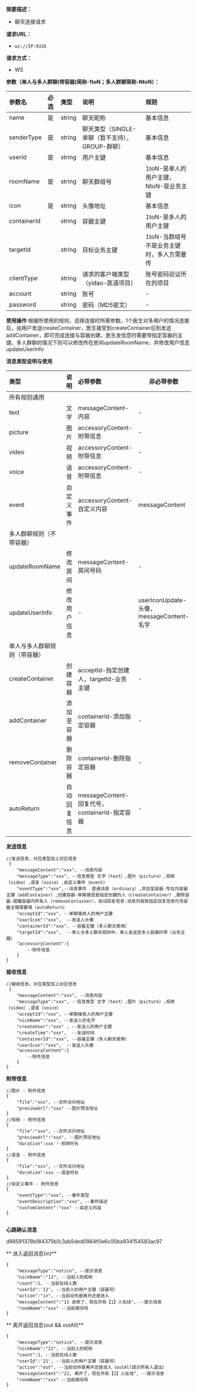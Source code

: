 
    
**简要描述：** 

- 聊天连接请求

**请求URL：** 
- ` ws://IP:9326 ` 


**请求方式：**
- WS

**参数（单人与多人群聊(带容器)简称-1toN；多人群聊简称-NtoN）：**

|参数名|必选|类型|说明|规则|
|:----    |:---|:----- |:-----   |:-----  |
 |name| 是 |string| 聊天昵称|基本信息|
|senderType| 是 |string| 聊天类型（SINGLE-单聊（暂不支持），GROUP-群聊）|基本信息|
 |userId|是  |string| 用户主键|基本信息|
  |roomName| 是 |string| 聊天群组号|1toN-是单人的用户主键，NtoN-是业务主键|
  |icon|  是|string|头像地址|基本信息|
  |containerId|  |string| 容器主键| 1toN-是多人的用户主键 |
 |targetId|  |string| 目标业务主键|1toN-当群组号不是业务主键时，多人方需要传 |
 |clientType|  |string| 请求的客户端类型（yidao-医道项目）|账号密码验证所在的项目|
  |account|  |string| 账号|-|
   |password|  |string| 密码（MD5密文）|-|

 **使用操作**
	根据所使用的规则，选择连接时所需参数。1个医生对多用户的情况连接后，由用户发送createContainer，医生接受到createContainer后到发送addContainer，即可完成连接与容器创建，医生发信息时需要带指定容器的主键。多人群聊的情况下则可以修改所在房间updateRoomName，并修改用户信息updateUserInfo

 **消息类型说明与使用**

|类型|说明|必带参数|非必带参数|
|:----    |:---|:----- |-----   |
|所有规则通用 |
|text| 文字 | messageContent-内容| -|
|picture| 图片 | accessoryContent-附带信息 | -|
|video| 视频 | accessoryContent-附带信息 | -|
|voice| 语音 | accessoryContent-附带信息 | -|
|event| 自定义事件 | accessoryContent-自定义内容 | messageContent|
|多人群聊规则（不带容器）| 
|updateRoomName| 修改房间 | messageContent-房间号码 | -|
|updateUserInfo| 修改用户信息 | - | userIconUpdate-头像，messageContent-名字|
|单人与多人群聊规则（带容器）| 
|createContainer| 创建容器 |  acceptId-指定创建人，targetId-业务主键 | -|
|addContainer| 添加至容器 |containerId-添加指定容器 | -|
|removeContainer| 删除容器 |containerId-删除指定容器 | -|
|autoReturn| 自动回复信息 | messageContent-回复代号，containerId-指定容器 | -|


 **发送信息**

``` 
//发送信息，对应类型加上对应信息
 {
	"messageContent":"xxx", --消息内容
	"messageType":"xxx", --信息类型 文字（text）,图片（picture）,视频（video）,语音（voice）,自定义事件（event）
	"eventType":"xxx",--消息事件  普通消息（ordinary）,添加至容器-写在内容器主键（addContainer）,创建容器-单聊接受是指定创建的人（createContainer）,删除容器-提醒容器内所有人（removeContainer），自动回复信息-消息内容放指定回复信息代号容器主键需要填（autoReturn）
	"acceptId":"xxx", --单聊接收人的用户主键
	"userIcon":"xxx",  --发送人头像
	"containerId":"xxx", --容器主键（多人聊天使用）
	"targetId":"xxx",  --单人与多人聊天规则中，单人发送至多人容器时带（业务主键）
	"accessoryContent":{
		--附件信息
	}
}

```

 **接收信息**

``` 
//接收信息，对应类型加上对应信息
 {
	"messageContent":"xxx", --消息内容
	"messageType":"xxx", --信息类型 文字（text）,图片（picture）,视频（video）,语音（voice）
	"acceptId":"xxx", --单聊接收人的用户主键
	"nickName":"xxx", --发送人的名字
	"createUser":"xxx" , --发送人的用户主键
	"createTime":"xxx",  --发送时间
	"containerId":"xxx", --容器主键（多人聊天使用）
	"userIcon":"xxx",  --发送人头像
	"accessoryContent":{
		--附件信息
	}
}

```
 **附带信息**
```
//图片 - 附件信息
{
	"file":"xxx", --文件访问地址
	"previewUrl":"xxx" --图片预览地址
}
//视频 - 附件信息
{
	"file":"xxx", --文件访问地址
	"previewUrl":"xxx", --图片预览地址
	"duration":xxx --视频时长
}
//语音 - 附件信息
{
	"file":"xxx", --文件访问地址
	"duration":xxx --语音时长
}
//自定义事件 - 附件信息
{
	"eventType":"xxx", --事件类型
	"eventDescription":"xxx", --事件描述
	"customContent":"xxx" --自定义内容
}


```
 **心跳确认消息**

d98591378b184375b1c3ab5ded0964f0e6c00ba934154583ac97

 ** 进入返回消息(in)**

``` 
{
    "messageType":"notice", --提示消息
    "nickName":"11", --当前人的昵称
    "count":1, --当前在线人数
	"userId":'12', --当前人的用户主键（容器号）
    "action":"in", --当前动作是离开还是进入
    "messageContent":"11 进来了，现在共有【1】人在线", --提示消息
	"roomName":"xxx" --当前房间号
}
```

 ** 离开返回消息(out && outAll)**

``` 
{
    "messageType":"notice", --提示消息
    "nickName":"22", --当前人的昵称
    "count":1, --当前在线人数
	"userId":'21', --当前人的用户主键（容器号）
    "action":"out", --当前动作是离开还是进入（outAll提示所有人退出）
    "messageContent":"22, 离开了，现在共有【1】人在线", --提示消息
	"roomName":"xxx" --当前房间号
}
```
